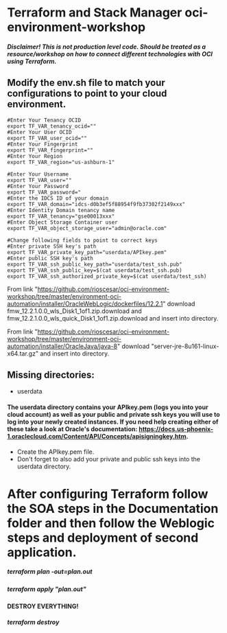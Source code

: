 # Terraform and Stack Manager oci-environment-workshop

#### *Disclaimer! This is not production level code. Should be treated as a resource/workshop on how to connect different technologies with OCI using Terraform.*

## Modify the env.sh file to match your configurations to point to your cloud environment. 
```
#Enter Your Tenancy OCID
export TF_VAR_tenancy_ocid=""
#Enter Your User OCID
export TF_VAR_user_ocid=""
#Enter Your Fingerprint
export TF_VAR_fingerprint=""
#Enter Your Region
export TF_VAR_region="us-ashburn-1"

#Enter Your Username
export TF_VAR_user=""
#Enter Your Password 
export TF_VAR_password="
#Enter the IDCS ID of your domain
export TF_VAR_domain="idcs-d0b3ef5f88954f9fb37302f2149xxx"
#Enter Identity Domain tenancy name
export TF_VAR_tenancy="gse00013xxx"
#Enter Object Storage Container user
export TF_VAR_object_storage_user="admin@oracle.com"

#Change following fields to point to correct keys
#Enter private SSH key's path 
export TF_VAR_private_key_path="userdata/APIkey.pem"
#Enter public SSH key's path
export TF_VAR_ssh_public_key_path="userdata/test_ssh.pub"
export TF_VAR_ssh_public_key=$(cat userdata/test_ssh.pub)
export TF_VAR_ssh_authorized_private_key=$(cat userdata/test_ssh)
```
From link "https://github.com/rioscesar/oci-environment-workshop/tree/master/environment-oci-automation/installer/OracleWebLogic/dockerfiles/12.2.1" download fmw_12.2.1.0.0_wls_Disk1_1of1.zip.download and fmw_12.2.1.0.0_wls_quick_Disk1_1of1.zip.download and insert into directory.

From link "https://github.com/rioscesar/oci-environment-workshop/tree/master/environment-oci-automation/installer/OracleJava/java-8" download "server-jre-8u161-linux-x64.tar.gz" and insert into directory.
  
## Missing directories:
  * userdata

#### The userdata directory contains your APIkey.pem (logs you into your cloud account) as well as your public and private ssh keys you will use to log into your newly created instances. If you need help creating either of these take a look at Oracle's documentation: https://docs.us-phoenix-1.oraclecloud.com/Content/API/Concepts/apisigningkey.htm.
  * Create the APIkey.pem file. 
  * Don't forget to also add your private and public ssh keys into the userdata directory.

# After configuring Terraform follow the SOA steps in the Documentation folder and then follow the Weblogic steps and deployment of second application.  

##### terraform plan -out=plan.out
##### terraform apply "plan.out"

#### DESTROY EVERYTHING!

##### terraform destroy 
